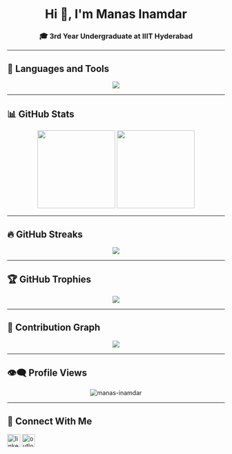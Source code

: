 <h1 align="center">Hi 👋, I'm Manas Inamdar</h1>
<h3 align="center">🎓 3rd Year Undergraduate at IIIT Hyderabad</h3>

---

## 🧰 Languages and Tools
<p align="center">
  <img src="https://skillicons.dev/icons?i=js,react,nodejs,express,mongodb,html,css,tailwind,bootstrap,mysql,git,github,vscode,postman" />
</p>

---

## 📊 GitHub Stats

<p align="center">
  <img src="https://github-readme-stats.vercel.app/api?username=manas-inamdar&show_icons=true&theme=radical&hide=prs" height="180px"/>
  <img src="https://github-readme-stats.vercel.app/api/top-langs/?username=manas-inamdar&layout=compact&theme=radical" height="180px"/>
</p>

---

## 🔥 GitHub Streaks

<p align="center">
  <img src="https://github-readme-streak-stats.herokuapp.com?user=manas-inamdar&theme=radical&hide_border=false"/>
</p>

---

## 🏆 GitHub Trophies

<p align="center">
  <img src="https://github-profile-trophy.vercel.app/?username=manas-inamdar&theme=radical&row=1&no-frame=true&margin-w=10"/>
</p>

---

## 📍 Contribution Graph

<p align="center">
  <img src="https://github-readme-activity-graph.cyclic.app/graph?username=manas-inamdar&theme=react-dark&hide_border=true" />
</p>

---

## 👁️‍🗨️ Profile Views

<p align="center">
  <img src="https://komarev.com/ghpvc/?username=manas-inamdar&label=Profile%20views&color=0e75b6&style=flat" alt="manas-inamdar" />
</p>

---



## 🤝 Connect With Me

<p align="left">
  <a href="https://www.linkedin.com/in/manas-inamdar-66b409226/" target="blank"><img src="https://cdn-icons-png.flaticon.com/512/174/174857.png" alt="linkedin" height="30" /></a>
<a href="mailto:manas.inamdar@students.iiit.ac.in"><img src="https://cdn-icons-png.flaticon.com/512/732/732221.png" alt="outlook" height="30" /></a>
</p>
